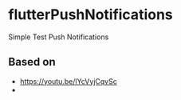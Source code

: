 # flutterPushNotifications
Simple Test Push Notifications

## Based on
- https://youtu.be/lYcVyjCqvSc
- 

